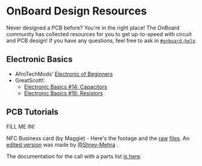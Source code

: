 # OnBoard Design Resources
Never designed a PCB before? You're in the right place! The OnBoard community has collected resources for you to get up-to-speed with circuit and PCB design! If you have any questions, feel free to ask in [`#onboard-help`](https://hackclub.slack.com/archives/C0593MG26TT)

## Electronic Basics
- AfroTechMods' [Electronic of Beginners](https://www.youtube.com/watch?v=8gvJzrjwjds&list=PLzqS33DOPhJkRn6e9_OTdQwRojO8qlusI)
- GreatScott!:
  - [Electronic Basics #14: Capacitors](https://www.youtube.com/watch?v=otQGdPLyF3w&list=PLAROrg3NQn7cyu01HpOv5BWo217XWBZu0&index=42)
  - [Electronic Basics #16: Resistors](https://www.youtube.com/watch?v=7w5I-KbJ1Sg&list=PLAROrg3NQn7cyu01HpOv5BWo217XWBZu0&index=40)


## PCB Tutorials

FILL ME IN!

NFC Business card (by Maggie) - Here's the footage and the [raw](https://www.youtube.com/watch?v=QNMYNFwhsCQ) [files](https://www.youtube.com/watch?v=qcy85PVVtaw). An [edited version](https://youtu.be/enMtMOgimm4) was made by  [@Shrey-Mehra](https://github.com/Shrey-Mehra) .

The documentation for the call with a parts list [is here](https://docs.google.com/document/d/1krFZS5pbgI6-snVpr05o-wbVZsnxFnaWauHJtw_QBD0/edit).
